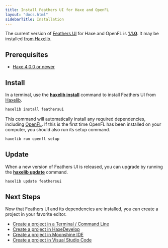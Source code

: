 ```yaml
---
title: Install Feathers UI for Haxe and OpenFL
layout: "docs.html"
sidebarTitle: Installation
---
```


The current version of [Feathers UI](/) for Haxe and OpenFL is [**1.1.0**](https://github.com/feathersui/feathersui-openfl/blob/v1.1.0/CHANGELOG.md). It may be installed [from Haxelib](https://lib.haxe.org/p/feathersui).

## Prerequisites

- [Haxe 4.0.0 or newer](https://haxe.org/download/)

## Install

In a terminal, use the [**haxelib install**](https://lib.haxe.org/documentation/using-haxelib/#install) command to install Feathers UI from [Haxelib](https://lib.haxe.org).

```sh
haxelib install feathersui
```

This command will automatically install any required dependencies, including [OpenFL](https://openfl.org/). If this is the first time OpenFL has been installed on your computer, you should also run its setup command.

```sh
haxelib run openfl setup
```

## Update

When a new version of Feathers UI is released, you can upgrade by running the [**haxelib update**](https://lib.haxe.org/documentation/using-haxelib/#update) command.

```sh
haxelib update feathersui
```

## Next Steps

Now that Feathers UI and its dependencies are installed, you can create a project in your favorite editor.

- [Create a project in a Terminal / Command Line](./terminal-new-project.md)
- [Create a project in HaxeDevelop](./haxedevelop.md)
- [Create a project in Moonshine IDE](./moonshine-ide.md)
- [Create a project in Visual Studio Code](./visual-studio-code.md)
